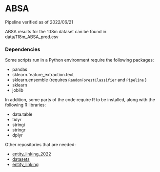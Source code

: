 # ABSA

Pipeline verified as of 2022/06/21

ABSA results for the 1.18m dataset can be found in data/118m_ABSA_pred.csv

### Dependencies
Some scripts run in a Python environment require the following packages:
- pandas
- sklearn.feature_extraction.text
- sklearn.ensemble (requires `RandomForestClassifier` and `Pipeline` )
- sklearn
- joblib

In addition, some parts of the code require R to be installed, along with the following R libraries: 
- data.table
- tidyr
- stringi
- stringr
- dplyr

Other repositories that are needed:
- [entity_linking_2022](https://github.com/Wesleyan-Media-Project/entity_linking_2022)
- [datasets](https://github.com/Wesleyan-Media-Project/datasets)
- [entity_linking](https://github.com/Wesleyan-Media-Project/entity_linking)
